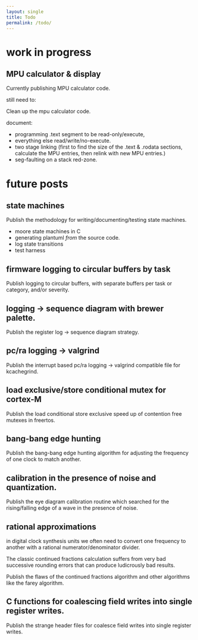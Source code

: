 ```yaml
---
layout: single
title: Todo
permalink: /todo/
---
```


# work in progress

## MPU calculator & display

Currently publishing MPU calculator code.

still need to:

Clean up the mpu calculator code.

document:
- programming .text segment to be read-only/execute,
- everything else read/write/no-execute.
- two stage linking (first to find the size of the .text & .rodata sections, calculate the MPU entries, then relink with new MPU entries.)
- seg-faulting on a stack red-zone.

# future posts

## state machines

Publish the methodology for writing/documenting/testing state machines.

- moore state machines in C
- generating plantuml *from* the source code.
- log state transitions
- test harness

## firmware logging to circular buffers by task

Publish logging to circular buffers, with separate buffers per task or category, and/or severity.

## logging -> sequence diagram with brewer palette.

Publish the register log -> sequence diagram strategy.

## pc/ra logging -> valgrind

Publish the interrupt based pc/ra logging -> valgrind compatible file for kcachegrind.

## load exclusive/store conditional mutex for cortex-M

Publish the load conditional store exclusive speed up of contention free mutexes in freertos.

## bang-bang edge hunting

Publish the bang-bang edge hunting algorithm for adjusting the frequency of one clock to match another.

## calibration in the presence of noise and quantization.

Publish the eye diagram calibration routine which searched for the rising/falling edge of a wave in the presence of noise.

## rational approximations

in digital clock synthesis units we often need to convert one frequency to another with a rational numerator/denominator divider.

The classic continued fractions calculation suffers from very bad successive rounding errors that can produce ludicrously bad results.

Publish the flaws of the continued fractions algorithm and other algorithms like the farey algorithm.


## C functions for coalescing field writes into single register writes.

Publish the strange header files for coalesce field writes into single register writes.

